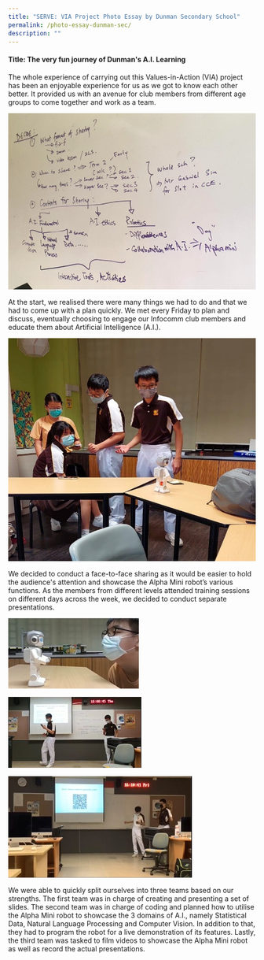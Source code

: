 ```yaml
---
title: "SERVE: VIA Project Photo Essay by Dunman Secondary School"
permalink: /photo-essay-dunman-sec/
description: ""
---
```

#### Title: The very fun journey of Dunman's A.I. Learning

The whole experience of carrying out this Values-in-Action (VIA) project has been an enjoyable experience for us as we got to know each other better. It provided us with an avenue for club members from different age groups to come together and work as a team.

![](/images/events/competitions/dunman%205.png)

At the start, we realised there were many things we had to do and that we had to come up with a plan quickly. We met every Friday to plan and discuss, eventually choosing to engage our Infocomm club members and educate them about Artificial Intelligence (A.I.).  

![](/images/events/competitions/dunman%201.jpg)

We decided to conduct a face-to-face sharing as it would be easier to hold the audience's attention and showcase the Alpha Mini robot’s various functions. As the members from different levels attended training sessions on different days across the week, we decided to conduct separate presentations.

![](/images/events/competitions/dunman%202.jpg)

![](/images/events/competitions/dunman%203.jpg)

![](/images/events/competitions/dunman%204.jpg)

We were able to quickly split ourselves into three teams based on our strengths. The first team was in charge of creating and presenting a set of slides.  The second team was in charge of coding and planned how to utilise the Alpha Mini robot to showcase the 3 domains of A.I., namely Statistical Data, Natural Language Processing and Computer Vision. In addition to that, they had to program the robot for a live demonstration of its features.  Lastly, the third team was tasked to film videos to showcase the Alpha Mini robot as well as record the actual presentations.